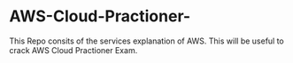 # AWS-Cloud-Practioner-
This Repo consits of the services explanation of AWS. This will be useful to crack AWS Cloud Practioner Exam.
